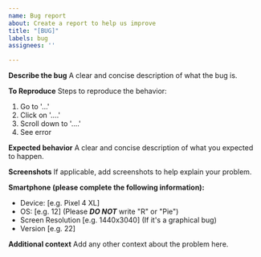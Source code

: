 ```yaml
---
name: Bug report
about: Create a report to help us improve
title: "[BUG]"
labels: bug
assignees: ''

---
```


**Describe the bug**
A clear and concise description of what the bug is.

**To Reproduce**
Steps to reproduce the behavior:
1. Go to '...'
2. Click on '....'
3. Scroll down to '....'
4. See error

**Expected behavior**
A clear and concise description of what you expected to happen.

**Screenshots**
If applicable, add screenshots to help explain your problem.

**Smartphone (please complete the following information):**
 - Device: [e.g. Pixel 4 XL]
 - OS: [e.g. 12] (Please ***DO NOT*** write "R" or "Pie")
 - Screen Resolution [e.g. 1440x3040] (If it's a graphical bug)
 - Version [e.g. 22]

**Additional context**
Add any other context about the problem here.
